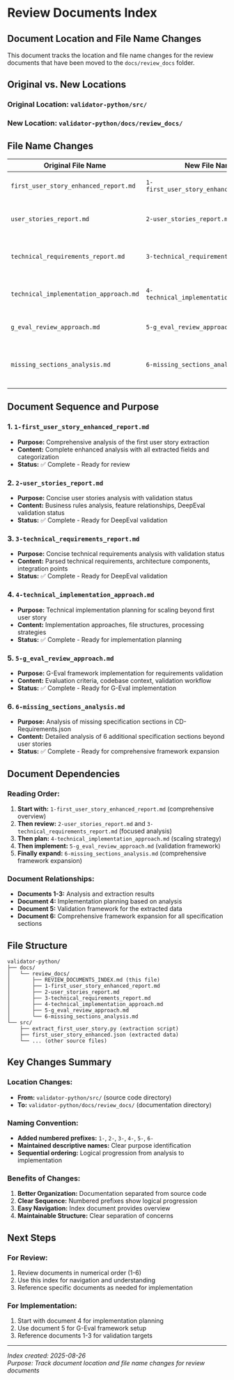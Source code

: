 # Review Documents Index

## Document Location and File Name Changes

This document tracks the location and file name changes for the review documents that have been moved to the `docs/review_docs` folder.

## Original vs. New Locations

### **Original Location:** `validator-python/src/`

### **New Location:** `validator-python/docs/review_docs/`

## File Name Changes

| Original File Name                     | New File Name                            | Purpose                                                            | Status     |
| -------------------------------------- | ---------------------------------------- | ------------------------------------------------------------------ | ---------- |
| `first_user_story_enhanced_report.md`  | `1-first_user_story_enhanced_report.md`  | Comprehensive analysis report of first user story                  | ✅ Moved   |
| `user_stories_report.md`               | `2-user_stories_report.md`               | Concise user stories analysis with validation status               | ✅ Moved   |
| `technical_requirements_report.md`     | `3-technical_requirements_report.md`     | Concise technical requirements analysis with validation status     | ✅ Moved   |
| `technical_implementation_approach.md` | `4-technical_implementation_approach.md` | Technical implementation planning for scaling                      | ✅ Moved   |
| `g_eval_review_approach.md`            | `5-g_eval_review_approach.md`            | G-Eval framework implementation approach                           | ✅ Moved   |
| `missing_sections_analysis.md`         | `6-missing_sections_analysis.md`         | Analysis of missing specification sections in CD-Requirements.json | ✅ Created |

## Document Sequence and Purpose

### **1. `1-first_user_story_enhanced_report.md`**

- **Purpose:** Comprehensive analysis of the first user story extraction
- **Content:** Complete enhanced analysis with all extracted fields and categorization
- **Status:** ✅ Complete - Ready for review

### **2. `2-user_stories_report.md`**

- **Purpose:** Concise user stories analysis with validation status
- **Content:** Business rules analysis, feature relationships, DeepEval validation status
- **Status:** ✅ Complete - Ready for DeepEval validation

### **3. `3-technical_requirements_report.md`**

- **Purpose:** Concise technical requirements analysis with validation status
- **Content:** Parsed technical requirements, architecture components, integration points
- **Status:** ✅ Complete - Ready for DeepEval validation

### **4. `4-technical_implementation_approach.md`**

- **Purpose:** Technical implementation planning for scaling beyond first user story
- **Content:** Implementation approaches, file structures, processing strategies
- **Status:** ✅ Complete - Ready for implementation planning

### **5. `5-g_eval_review_approach.md`**

- **Purpose:** G-Eval framework implementation for requirements validation
- **Content:** Evaluation criteria, codebase context, validation workflow
- **Status:** ✅ Complete - Ready for G-Eval implementation

### **6. `6-missing_sections_analysis.md`**

- **Purpose:** Analysis of missing specification sections in CD-Requirements.json
- **Content:** Detailed analysis of 6 additional specification sections beyond user stories
- **Status:** ✅ Complete - Ready for comprehensive framework expansion

## Document Dependencies

### **Reading Order:**

1. **Start with:** `1-first_user_story_enhanced_report.md` (comprehensive overview)
2. **Then review:** `2-user_stories_report.md` and `3-technical_requirements_report.md` (focused analysis)
3. **Then plan:** `4-technical_implementation_approach.md` (scaling strategy)
4. **Then implement:** `5-g_eval_review_approach.md` (validation framework)
5. **Finally expand:** `6-missing_sections_analysis.md` (comprehensive framework expansion)

### **Document Relationships:**

- **Documents 1-3:** Analysis and extraction results
- **Document 4:** Implementation planning based on analysis
- **Document 5:** Validation framework for the extracted data
- **Document 6:** Comprehensive framework expansion for all specification sections

## File Structure

```
validator-python/
├── docs/
│   └── review_docs/
│       ├── REVIEW_DOCUMENTS_INDEX.md (this file)
│       ├── 1-first_user_story_enhanced_report.md
│       ├── 2-user_stories_report.md
│       ├── 3-technical_requirements_report.md
│       ├── 4-technical_implementation_approach.md
│       ├── 5-g_eval_review_approach.md
│       └── 6-missing_sections_analysis.md
└── src/
    ├── extract_first_user_story.py (extraction script)
    ├── first_user_story_enhanced.json (extracted data)
    └── ... (other source files)
```

## Key Changes Summary

### **Location Changes:**

- **From:** `validator-python/src/` (source code directory)
- **To:** `validator-python/docs/review_docs/` (documentation directory)

### **Naming Convention:**

- **Added numbered prefixes:** `1-`, `2-`, `3-`, `4-`, `5-`, `6-`
- **Maintained descriptive names:** Clear purpose identification
- **Sequential ordering:** Logical progression from analysis to implementation

### **Benefits of Changes:**

1. **Better Organization:** Documentation separated from source code
2. **Clear Sequence:** Numbered prefixes show logical progression
3. **Easy Navigation:** Index document provides overview
4. **Maintainable Structure:** Clear separation of concerns

## Next Steps

### **For Review:**

1. Review documents in numerical order (1-6)
2. Use this index for navigation and understanding
3. Reference specific documents as needed for implementation

### **For Implementation:**

1. Start with document 4 for implementation planning
2. Use document 5 for G-Eval framework setup
3. Reference documents 1-3 for validation targets

---

_Index created: 2025-08-26_  
_Purpose: Track document location and file name changes for review documents_
